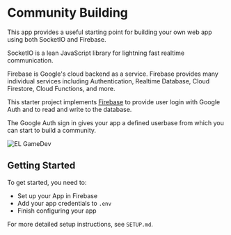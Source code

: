 # Community Building
This app provides a useful starting point for building your own web app using both SocketIO
and Firebase.
 
SocketIO is a lean JavaScript library for lightning fast realtime communication.

Firebase is Google's cloud backend as a service. Firebase provides many individual services
including Authentication, Realtime Database, Cloud Firestore, Cloud Functions, and more. 

This starter project implements [Firebase](https://firebase.google.com/) to provide user login with Google Auth and to read and write to the database.

The Google Auth sign in gives your app a defined userbase from which you can start to build a community.

![EL GameDev](https://cdn.glitch.com/fc7e4fad-3cc3-457a-8e3b-ac687945b205%2FELGameDev.png?1515272702161)

## Getting Started
To get started, you need to:
- Set up your App in Firebase
- Add your app credentials to `.env`
- Finish configuring your app

For more detailed setup instructions, see `SETUP.md`.